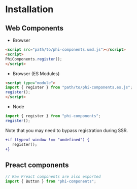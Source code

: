 # Installation
## Web Components

- Browser

```html
<script src="path/to/phi-components.umd.js"></script>
<script>
PhiComponents.register();
</script>
```

- Browser (ES Modules)

```html
<script type="module">
import { register } from "path/to/phi-components.es.js";
register();
</script>
```

- Node

```javascript
import { register } from "phi-components";
register();
```

Note that you may need to bypass registration during SSR.

```diff
+if (typeof window !== "undefined") {
   register();
+}
```

## Preact components

```javascript
// Raw Preact components are also exported
import { Button } from "phi-components";
```
